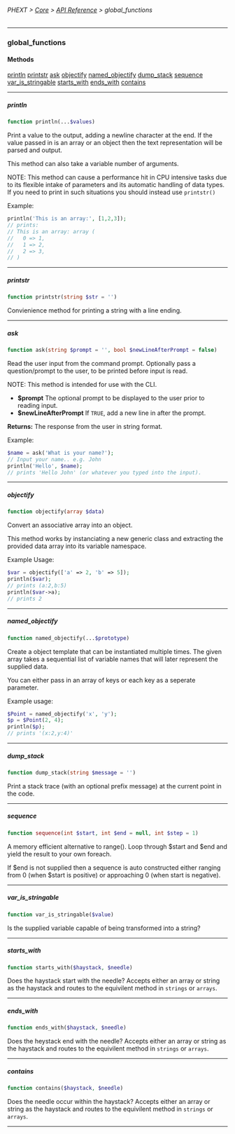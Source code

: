 ###### PHEXT > [Core](../README.md) > [API Reference](index.md) > global_functions
------
### global_functions
#### Methods
[println](#println)
[printstr](#printstr)
[ask](#ask)
[objectify](#objectify)
[named_objectify](#named_objectify)
[dump_stack](#dump_stack)
[sequence](#sequence)
[var_is_stringable](#var_is_stringable)
[starts_with](#starts_with)
[ends_with](#ends_with)
[contains](#contains)

------
##### println
```php
function println(...$values) 
```
Print a value to the output, adding a newline character at the end. If the value passed in is an array or an object then the text representation will be parsed and output.

This method can also take a variable number of arguments.

NOTE: This method can cause a performance hit in CPU intensive tasks due to its flexible intake of parameters and its automatic handling of data types. If you need to print in such situations you should instead use `printstr()`

Example:

``` php
println('This is an array:', [1,2,3]);
// prints:
// This is an array: array (
//   0 => 1,
//   1 => 2,
//   2 => 3,
// )
```


------
##### printstr
```php
function printstr(string $str = '') 
```
Convienience method for printing a string with a line ending.


------
##### ask
```php
function ask(string $prompt = '', bool $newLineAfterPrompt = false) 
```
Read the user input from the command prompt. Optionally pass a question/prompt to the user, to be printed before input is read.

NOTE: This method is intended for use with the CLI.

- **$prompt** The optional prompt to be displayed to the user prior to reading input.
- **$newLineAfterPrompt** If `TRUE`, add a new line in after the prompt.

**Returns:**  The response from the user in string format.

Example:

``` php
$name = ask('What is your name?');
// Input your name.. e.g. John
println('Hello', $name);
// prints 'Hello John' (or whatever you typed into the input).
```


------
##### objectify
```php
function objectify(array $data) 
```
Convert an associative array into an object.

This method works by instanciating a new generic class and extracting the provided data array into its variable namespace.

Example Usage:

``` php
$var = objectify(['a' => 2, 'b' => 5]);
println($var);
// prints (a:2,b:5)
println($var->a);
// prints 2
```


------
##### named_objectify
```php
function named_objectify(...$prototype) 
```
Create a object template that can be instantiated multiple times. The given array takes a sequential list of variable names that will later represent the supplied data.

You can either pass in an array of keys or each key as a seperate parameter.

Example usage:

``` php
$Point = named_objectify('x', 'y');
$p = $Point(2, 4);
println($p);
// prints '(x:2,y:4)'
```


------
##### dump_stack
```php
function dump_stack(string $message = '') 
```
Print a stack trace (with an optional prefix message) at the current point in the code.


------
##### sequence
```php
function sequence(int $start, int $end = null, int $step = 1) 
```
A memory efficient alternative to range(). Loop through $start and $end and yield the result to your own foreach.

If $end is not supplied then a sequence is auto constructed either ranging from 0 (when $start is positive) or approaching 0 (when start is negative).


------
##### var_is_stringable
```php
function var_is_stringable($value) 
```
Is the supplied variable capable of being transformed into a string?


------
##### starts_with
```php
function starts_with($haystack, $needle) 
```
Does the haystack start with the needle? Accepts either an array or string as the haystack and routes to the equivilent method in `strings` or `arrays`.


------
##### ends_with
```php
function ends_with($haystack, $needle) 
```
Does the heystack end with the needle? Accepts either an array or string as the haystack and routes to the equivilent method in `strings` or `arrays`.


------
##### contains
```php
function contains($haystack, $needle) 
```
Does the needle occur within the haystack? Accepts either an array or string as the haystack and routes to the equivilent method in `strings` or `arrays`.


------
